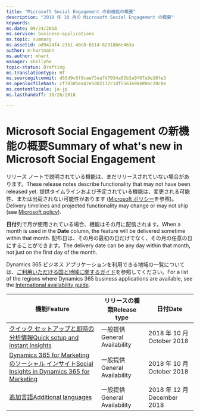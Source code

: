 ```yaml
---
title: "Microsoft Social Engagement の新機能の概要"
description: "2018 年 10 月の Microsoft Social Engagement の概要"
keywords: 
ms.date: 09/24/2018
ms.service: business-applications
ms.topic: summary
ms.assetid: ad9424f4-23b1-40c8-b514-62318b6c463a
author: m-hartmann
ms.author: mhart
manager: shellyha
topic-status: Drafting
ms.translationtype: HT
ms.sourcegitcommit: d65d9c6f9cae75ea7d7934a95b3a9f67a9e10fe3
ms.openlocfilehash: cf703d5ea47e5082137c1df5563e98e89ac28c0e
ms.contentlocale: ja-jp
ms.lasthandoff: 10/26/2018

---
```


#  <a name="summary-of-whats-new-in-microsoft-social-engagement"></a><span data-ttu-id="02220-103">Microsoft Social Engagement の新機能の概要</span><span class="sxs-lookup"><span data-stu-id="02220-103">Summary of what's new in Microsoft Social Engagement</span></span>

<span data-ttu-id="02220-104">リリース ノートで説明されている機能は、まだリリースされていない場合があります。</span><span class="sxs-lookup"><span data-stu-id="02220-104">These release notes describe functionality that may not have been released yet.</span></span> <span data-ttu-id="02220-105">提供タイムラインおよび予定されている機能は、変更される可能性、または出荷されない可能性があります ([Microsoft ポリシー](https://go.microsoft.com/fwlink/p/?linkid=2007332)を参照)。</span><span class="sxs-lookup"><span data-stu-id="02220-105">Delivery timelines and projected functionality may change or may not ship (see [Microsoft policy](https://go.microsoft.com/fwlink/p/?linkid=2007332)).</span></span>

<span data-ttu-id="02220-106">**日付**列で月が使用されている場合、機能はその月に配信されます。</span><span class="sxs-lookup"><span data-stu-id="02220-106">When a month is used in the **Date** column, the feature will be delivered sometime within that month.</span></span> <span data-ttu-id="02220-107">配布日は、その月の最初の日だけでなく、その月の任意の日にすることができます。</span><span class="sxs-lookup"><span data-stu-id="02220-107">The delivery date can be any day within that month, not just on the first day of the month.</span></span>
    
<span data-ttu-id="02220-108">Dynamics 365 ビジネス アプリケーションを利用できる地域の一覧については、[ご利用いただける国と地域に関するガイド](https://aka.ms/dynamics_365_international_availability_deck)を参照してください。</span><span class="sxs-lookup"><span data-stu-id="02220-108">For a list of the regions where Dynamics 365 business applications are available, see the [International availability guide](https://aka.ms/dynamics_365_international_availability_deck).</span></span>

| <span data-ttu-id="02220-109">機能</span><span class="sxs-lookup"><span data-stu-id="02220-109">Feature</span></span>                                                                                     | <span data-ttu-id="02220-110">リリースの種類</span><span class="sxs-lookup"><span data-stu-id="02220-110">Release type</span></span> | <span data-ttu-id="02220-111">日付</span><span class="sxs-lookup"><span data-stu-id="02220-111">Date</span></span> |
|---------------------------------------------------------------------------------------------|--------------|----------------------|
| [<span data-ttu-id="02220-112">クイック セットアップと即時の分析情報</span><span class="sxs-lookup"><span data-stu-id="02220-112">Quick setup and instant insights</span></span>](quick-setup.md)                                        | <span data-ttu-id="02220-113">一般提供</span><span class="sxs-lookup"><span data-stu-id="02220-113">General Availability</span></span>           | <span data-ttu-id="02220-114">2018 年 10 月</span><span class="sxs-lookup"><span data-stu-id="02220-114">October 2018</span></span>          |
| [<span data-ttu-id="02220-115">Dynamics 365 for Marketing のソーシャル インサイト</span><span class="sxs-lookup"><span data-stu-id="02220-115">Social Insights in Dynamics 365 for Marketing</span></span>](social-insights-dynamics365-marketing.md) | <span data-ttu-id="02220-116">一般提供</span><span class="sxs-lookup"><span data-stu-id="02220-116">General Availability</span></span>           | <span data-ttu-id="02220-117">2018 年 10 月</span><span class="sxs-lookup"><span data-stu-id="02220-117">October 2018</span></span>          |
| [<span data-ttu-id="02220-118">追加言語</span><span class="sxs-lookup"><span data-stu-id="02220-118">Additional languages</span></span>](additional-languages.md)                                           | <span data-ttu-id="02220-119">一般提供</span><span class="sxs-lookup"><span data-stu-id="02220-119">General Availability</span></span>           | <span data-ttu-id="02220-120">2018 年 12 月</span><span class="sxs-lookup"><span data-stu-id="02220-120">December 2018</span></span>         |

